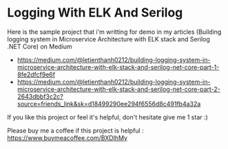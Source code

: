 # Logging With ELK And Serilog

Here is the sample project that i'm writting for demo in my articles (Building logging system in Microservice Architecture with ELK stack and Serilog .NET Core) on Medium

- https://medium.com/@letienthanh0212/building-logging-system-in-microservice-architecture-with-elk-stack-and-serilog-net-core-part-1-8fe2dfcf9e6f
- https://medium.com/@letienthanh0212/building-logging-system-in-microservice-architecture-with-elk-stack-and-serilog-net-core-part-2-2643dbbf3c2c?source=friends_link&sk=d18499290ee294f6556d8c491fb4a32a
 
 If you like this project or feel it's helpful, don't hesitate give me 1 star :)

Please buy me a coffee if this project is helpful : https://www.buymeacoffee.com/BXDlhMy
